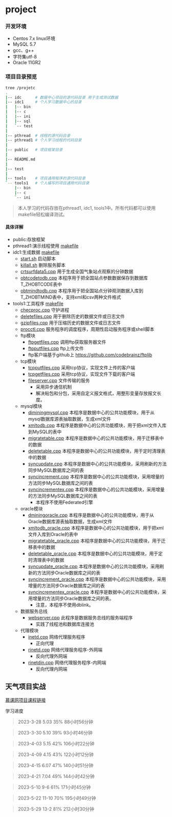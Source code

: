 # project

### 开发环境
- Centos 7.x linux环境
- MySQL 5.7
- gcc、g++
- 字符集utf-8
- Oracle 11GR2


### 项目目录预览
```bash
tree /projetc
.
|-- idc      # 数据中心项目的源代码目录 用于生成测试数据
|-- idc1     # 个人学习数据中心的目录
|   |-- bin
|   |-- c
|   |-- ini
|   |-- sql
|   `-- test
|
|-- pthread  # 线程的源代码目录
|-- pthread1 # 个人学习线程的代码目录
|
|-- public   # 项目框架目录
|
|-- README.md
|
|-- test
|
|-- tools    # 项目通用程序的源代码目录
`-- tools1   # 个人编写的项目通用代码目录
    |-- bin
    |-- c
    `-- ini
```
> 本人学习的代码存放在pthread1, idc1, tools1中。所有代码都可以使用makefile轻松编译测试。

#### 具体详解
* public:存放框架
* pthread1:演示线程使用 [makefile](pthread1/makefile)
* idc1:生成数据 [makefile](idc1/c/makefile)
  * [start.sh](idc1/c/start.sh) 启动脚本
  * [killall.sh](idc1/c/start.sh) 删除服务脚本
  * [crtsurfdata5.cpp](idc1/c/crtsurfdata5.cpp) 用于生成全国气象站点观察的分钟数据
  * [obtcodetodb.cpp](idc1/c/obtcodetodb.cpp) 本程序用于把全国站点参数数据保存到数据库T_ZHOBTCODE表中
  * [obtmindtodb.cpp](idc1/c/obtmindtodb.cpp) 本程序用于把全国站点分钟观测数据入库到T_ZHOBTMIND表中，支持xml和csv两种文件格式
* tools1:工具程序 [makefile](tools1/c/makefile)
  * [checproc.cpp](tools1/c/checkproc.cpp) 守护进程
  * [deletefiles.cpp](tools1/c/deletefiles.cpp) 用于删除历史的数据文件或日志文件
  * [gzipfiles.cpp](tools1/c/gzipfiles.cpp) 用于压缩历史的数据文件或日志文件
  * [procctl.cpp](tools1/c/procctl.cpp) 服务程序的调度程序，周期性启动服务程序或shell脚本
  * ftp模块
    * [ftpgetfiles.cpp](tools1/c/ftpgetfiles.cpp) 调用ftp获取服务器文件
    * [ftpputfiles.cpp](tools1/c/ftpputfiles.cpp) ftp上传文件
    * ftp客户端基于github上 https://github.com/codebrainz/ftplib
  * tcp模块
    * [tcpputfiles.cpp](tools1/c/tcpputfiles.cpp) 采用tcp协议，实现文件上传的客户端
    * [tcpgetfiles.cpp](tools1/c/tcpgetfiles.cpp) 采用tcp协议，实现文件下载的客户端
    * [fileserver.cpp](tools1/c/fileserver.cpp) 文件传输的服务
      * 采用异步通信机制
      * 解决粘包和分包，采用自定义报文格式，用整形变量存放报文长度。
  * mysql模块
    * [diminingmysql.cpp](tools1/c/dminingmysql.cpp) 本程序是数据中心的公共功能模块，用于从mysql数据库源表抽取数据，生成xml文件
    * [xmltodb.cpp](tools1/c/xmltodb.cpp) 本程序是数据中心的公共功能模块，用于把xml文件入库到MySQL的表中
    * [migratetable.cpp](tools1/c/migratetable.cpp) 本程序是数据中心的公共功能模块，用于迁移表中的数据
    * [deletetable.cpp](tools1/c/deletetable.cpp) 本程序是数据中心的公共功能模块，用于定时清理表中的数据
    * [syncupdate.cpp](tools1/c/syncupdate.cpp) 本程序是数据中心的公共功能模块，采用刷新的方法同步MySQL数据库之间的表
    * [syncincrement.cpp](tools1/c/syncincrement.cpp) 本程序是数据中心的公共功能模块，采用增量的方法同步MySQL数据库之间的表
    * [syncincrementex.cpp](tools1/c/syncincrementex.cpp) 本程序是数据中心的公共功能模块，采用增量的方法同步MySQL数据库之间的表
      * 本程序不使用Federated引擎
  * oracle模块
    * [dminingoracle.cpp](tools1/c/dminingoracle.cpp) 本程序是数据中心的公共功能模块，用于从Oracle数据库源表抽取数据，生成xml文件
    * [xmltodb_oracle.cpp](tools1/c/xmltodb_oracle.cpp) 本程序是数据中心的公共功能模块，用于把xml文件入库到Oracle的表中
    * [migratetable_oracle.cpp](tools1/c/migratetable_oracle.cpp) 本程序是数据中心的公共功能模块，用于迁移表中的数据
    * [deletetable_oracle.cpp](tools1/c/deletetable_oracle.cpp) 本程序是数据中心的公共功能模块，用于定时清理表中的数据
    * [syncupdate_oracle.cpp](tools1/c/syncupdate_oracle.cpp) 本程序是数据中心的公共功能模块，采用刷新的方法同步Oracle数据库之间的表
    * [syncincrement_oracle.cpp](tools1/c/syncincrement_oracle.cpp) 本程序是数据中心的公共功能模块，采用增量的方法同步Oracle数据库之间的表
    * [syncincrementex_oracle.cpp](tools1/c/syncincrementex_oracle.cpp) 本程序是数据中心的公共功能模块，采用增量的方法同步Oracle数据库之间的表。
      *  注意，本程序不使用dblink。
  * 数据服务总线
    * [webserver.cpp](tools1/c/webserver.cpp) 此程序是数据服务总线的服务端程序
      * 实践了线程池和数据库连接池
  * 代理模块
    * [inetd.cpp](tools1/c/inetd.cpp) 网络代理服务程序
      * 正向代理
    * [rinetd.cpp](tools1/c/rinetd.cpp) 网络代理服务程序-外网端
      * 反向代理外网端
    * [rinetdin.cpp](tools1/c/rinetdin.cpp) 网络代理服务程序-内网端
      * 反向代理内网端

## 天气项目实战
[慕课网项目课程链接](https://coding.imooc.com/learn/list/546.html)

学习进度

> 2023-3-28         5.03        35%         88小时56分钟

> 2023-3-30         5.10        39%         93小时46分钟

> 2023-4-03         5.15        42%         106小时22分钟

> 2023-4-09         4.15        43%         122小时12分钟

> 2023-4-15         6.07        47%         140小时51分钟

> 2023-4-21         7.04        49%         144小时42分钟

> 2023-5-10         9-6         61%         171小时45分钟

> 2023-5-22         11-10       70%         195小时49分钟

> 2023-5-29         13-2        81%         212小时30分钟